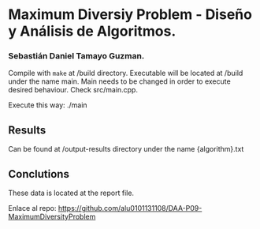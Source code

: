 # Maximum Diversiy Problem - Diseño y Análisis de Algoritmos.
### Sebastián Daniel Tamayo Guzman.

Compile with ```make``` at /build directory.
Executable will be located at /build under the name main.
Main needs to be changed in order to execute desired behaviour. Check src/main.cpp.

Execute this way: ./main

## Results
Can be found at /output-results directory under the name {algorithm}.txt

## Conclutions
These data is located at the report file.

Enlace al repo: https://github.com/alu0101131108/DAA-P09-MaximumDiversityProblem
